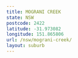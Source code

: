 ```yaml
---
title: MOGRANI CREEK
state: NSW
postcode: 2422
latitude: -31.973082
longitude: 151.865806
url: /nsw/mograni-creek/
layout: suburb
---
```

